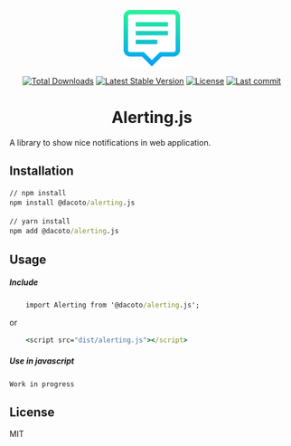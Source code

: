 <p align="center">
<img src="alerting.png"  height="100">
</p>

<p align="center">
<a href="https://www.npmjs.com/package/@dacoto/alerting.js"><img src="https://img.shields.io/npm/dt/@dacoto/alerting.js.svg" alt="Total Downloads"></a>
<a href="https://www.npmjs.com/package/@dacoto/alerting.js"><img src="https://img.shields.io/npm/v/@dacoto/alerting.js.svg" alt="Latest Stable Version"></a>
<a href="https://www.npmjs.com/package/@dacoto/alerting.js"><img src="https://img.shields.io/npm/l/@dacoto/alerting.js.svg" alt="License"></a>
<a href="https://github.com/dacoto/alerting.js"><img src="https://img.shields.io/github/last-commit/dacoto/alerting.js.svg" alt="Last commit"></a>
</p>

<h1 align="center">Alerting.js</h1>

A library to show nice notifications in web application.

## Installation

``` cmd
// npm install
npm install @dacoto/alerting.js

// yarn install
npm add @dacoto/alerting.js
```

## Usage

##### Include

``` cmd
    import Alerting from '@dacoto/alerting.js';
```
or
``` cmd
    <script src="dist/alerting.js"></script>
```
##### Use in javascript

`Work in progress`

## License

MIT